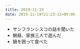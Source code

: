 ```yaml
---
title: 2019-11-19
date: 2019-11-19T21:23:11+09:00
---
```


- サンフランシスコの話を聞いた
- 朝昼、家族三人で遊んだ
- 鍋を囲って食べた
